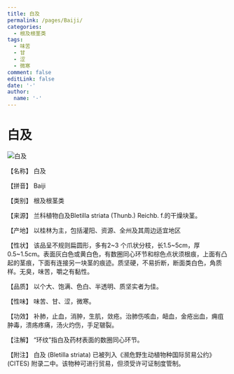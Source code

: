 ```yaml
---
title: 白及
permalink: /pages/Baiji/
categories: 
  - 根及根茎类
tags: 
  - 味苦
  - 甘
  - 涩
  - 微寒
comment: false
editLink: false
date: '·'
author: 
  name: '·'
---
```

# 白及

![白及](https://sys01.lib.hkbu.edu.hk/cmed/mmid/images/B00028.jpg)

<!-- more -->
【名称】	白及	

【拼音】	Baiji

【类别】	根及根茎类

【来源】	兰科植物白及Bletilla striata (Thunb.) Reichb. f.的干燥块茎。

【产地】	以桂林为主，包括灌阳、资源、全州及其周边适宜地区

【性状】	该品呈不规则扁圆形，多有2~3 个爪状分枝，长1.5~5cm，厚0.5~1.5cm。表面灰白色或黄白色，有数圈同心环节和棕色点状须根痕，上面有凸起的茎痕，下面有连接另一块茎的痕迹。质坚硬，不易折断，断面类白色，角质样。无臭，味苦，嚼之有黏性。

【品质】	以个大、饱满、色白、半透明、质坚实者为佳。

【性味】	味苦、甘、涩，微寒。

【功效】	补肺，止血，消肿，生肌，敛疮。治肺伤咳血，衄血，金疮出血，痈疽肿毒，溃疡疼痛，汤火灼伤，手足皲裂。

【注解】	“环纹”指白及药材表面的数圈同心环节。

【附注】	白及 (Bletilla striata) 已被列入《濒危野生动植物种国际贸易公约》 (CITES) 附录二中。该物种可进行贸易，但须受许可证制度管制。

